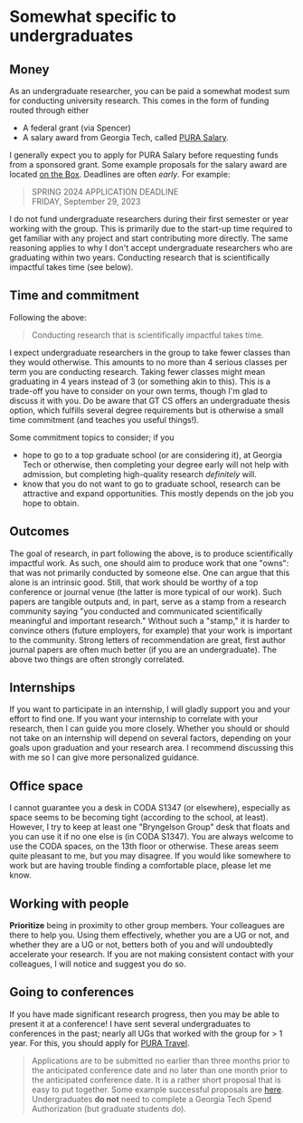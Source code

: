 # Somewhat specific to undergraduates

## Money

As an undergraduate researcher, you can be paid a somewhat modest sum for conducting university research.
This comes in the form of funding routed through either
* A federal grant (via Spencer)
* A salary award from Georgia Tech, called [PURA Salary](https://urop.gatech.edu/pura-salary).

I generally expect you to apply for PURA Salary before requesting funds from a sponsored grant.
Some example proposals for the salary award are located [on the Box](https://gatech.app.box.com/folder/227839379429).
Deadlines are often _early_. For example:
> SPRING 2024 APPLICATION DEADLINE  
> FRIDAY, September 29, 2023

I do not fund undergraduate researchers during their first semester or year working with the group.
This is primarily due to the start-up time required to get familiar with any project and start contributing more directly.
The same reasoning applies to why I don't accept undergraduate researchers who are graduating within two years.
Conducting research that is scientifically impactful takes time (see below).

## Time and commitment 

Following the above:
> Conducting research that is scientifically impactful takes time.

I expect undergraduate researchers in the group to take fewer classes than they would otherwise.
This amounts to no more than 4 serious classes per term you are conducting research.
Taking fewer classes might mean graduating in 4 years instead of 3 (or something akin to this).
This is a trade-off you have to consider on your own terms, though I'm glad to discuss it with you.
Do be aware that GT CS offers an undergraduate thesis option, which fulfills several degree requirements but is otherwise a small time commitment (and teaches you useful things!).

Some commitment topics to consider; if you
* hope to go to a top graduate school (or are considering it), at Georgia Tech or otherwise, then completing your degree early will not help with admission, but completing high-quality research _definitely_ will.
* know that you do not want to go to graduate school, research can be attractive and expand opportunities. This mostly depends on the job you hope to obtain.

## Outcomes

The goal of research, in part following the above, is to produce scientifically impactful work.
As such, one should aim to produce work that one "owns": that was not primarily conducted by someone else.
One can argue that this alone is an intrinsic good.
Still, that work should be worthy of a top conference or journal venue (the latter is more typical of our work). 
Such papers are tangible outputs and, in part, serve as a stamp from a research community saying "you conducted and communicated scientifically meaningful and important research."
Without such a "stamp," it is harder to convince others (future employers, for example) that your work is important to the community.
Strong letters of recommendation are great, first author journal papers are often much better (if you are an undergraduate).
The above two things are often strongly correlated.

## Internships

If you want to participate in an internship, I will gladly support you and your effort to find one.
If you want your internship to correlate with your research, then I can guide you more closely.
Whether you should or should not take on an internship will depend on several factors, depending on your goals upon graduation and your research area.
I recommend discussing this with me so I can give more personalized guidance.

## Office space

I cannot guarantee you a desk in CODA S1347 (or elsewhere), especially as space seems to be becoming tight (according to the school, at least).
However, I try to keep at least one "Bryngelson Group" desk that floats and you can use it if no one else is (in CODA S1347).
You are always welcome to use the CODA spaces, on the 13th floor or otherwise.
These areas seem quite pleasant to me, but you may disagree.
If you would like somewhere to work but are having trouble finding a comfortable place, please let me know.

## Working with people

__Prioritize__ being in proximity to other group members.
Your colleagues are there to help you.
Using them effectively, whether you are a UG or not, and whether they are a UG or not, betters both of you and will undoubtedly accelerate your research.
If you are not making consistent contact with your colleagues, I will notice and suggest you do so.

## Going to conferences

If you have made significant research progress, then you may be able to present it at a conference!
I have sent several undergraduates to conferences in the past; nearly all UGs that worked with the group for > 1 year.
For this, you should apply for [PURA Travel](https://urop.gatech.edu/pura-travel).
> Applications are to be submitted no earlier than three months prior to the anticipated conference date and no later than one month prior to the anticipated conference date.
It is a rather short proposal that is easy to put together.
Some example successful proposals are [here](https://gatech.app.box.com/folder/227839379429).
Undergraduates __do not__ need to complete a Georgia Tech Spend Authorization (but graduate students do). 

